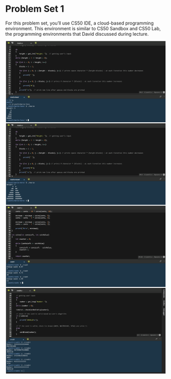 # Problem Set 1

For this problem set, you’ll use CS50 IDE, a cloud-based programming environment. This environment is similar to CS50 Sandbox and CS50 Lab, the programming environments that David discussed during lecture.

<p align="center">
  <img src="https://github.com/rfaria/CS50x/blob/main/Week%201%20%7C%20C/mario-less.png" width="500" title="Mario Less | CS50x">
  <img src="https://github.com/rfaria/CS50x/blob/main/Week%201%20%7C%20C/mario-more.png" width="500" title="Mario More | CS50x">
  <img src="https://github.com/rfaria/CS50x/blob/main/Week%201%20%7C%20C/cash.png" width="500" title="Cash | CS50x">
  <img src="https://github.com/rfaria/CS50x/blob/main/Week%201%20%7C%20C/credit.png" width="500" title="Credit | CS50x">
</p>
